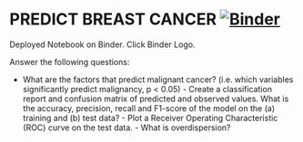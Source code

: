 # PREDICT BREAST CANCER  [![Binder](https://mybinder.org/badge_logo.svg)](https://mybinder.org/v2/gh/Shalom91/Predict_Breast_Cancer/c0b022aa204390381c3b22f3741524260e766753?filepath=PREDICT%20BREAST%20CANCER.ipynb)

Deployed Notebook on Binder. Click Binder Logo.

Answer the following questions:

   -  What are the factors that predict malignant cancer? (i.e. which variables significantly predict malignancy, p < 0.05)
     - Create a classification report and confusion matrix of predicted and observed values. What is the accuracy, precision, recall and F1-score of the model on the (a) training and (b) test data?
    - Plot a Receiver Operating Characteristic (ROC) curve on the test data.
    - What is overdispersion?

